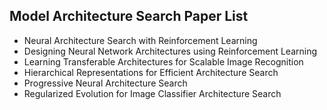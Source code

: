 <h2> Model Architecture Search Paper List </h2>

<ul>

 <li><a target="_blank" href="https://github.com/manjunath5496/Model-Architecture-Search-Paper-List/blob/master/mas(1).pdf" style="text-decoration:none;">Neural Architecture Search with Reinforcement Learning</a></li>


 <li><a target="_blank" href="https://github.com/manjunath5496/Model-Architecture-Search-Paper-List/blob/master/mas(2).pdf" style="text-decoration:none;">Designing Neural Network Architectures using Reinforcement Learning</a></li>

<li><a target="_blank" href="https://github.com/manjunath5496/Model-Architecture-Search-Paper-List/blob/master/mas(3).pdf" style="text-decoration:none;">Learning Transferable Architectures for Scalable Image Recognition</a></li>
 <li><a target="_blank" href="https://github.com/manjunath5496/Model-Architecture-Search-Paper-List/blob/master/mas(4).pdf" style="text-decoration:none;">Hierarchical Representations for Efficient Architecture Search</a></li>                              
<li><a target="_blank" href="https://github.com/manjunath5496/Model-Architecture-Search-Paper-List/blob/master/mas(5).pdf" style="text-decoration:none;">Progressive Neural Architecture Search</a></li>
<li><a target="_blank" href="https://github.com/manjunath5496/Model-Architecture-Search-Paper-List/blob/master/mas(6).pdf" style="text-decoration:none;">Regularized Evolution for Image Classifier Architecture Search</a></li>
 </ul>
